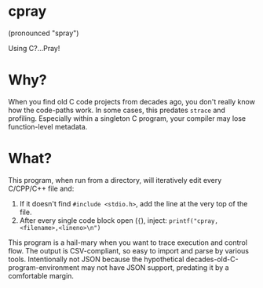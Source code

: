 # cpray
(pronounced "spray")

Using C?...Pray! 

# Why?

When you find old C code projects from decades ago, you don't really know how the code-paths work. In some cases, this predates `strace` and profiling. Especially within a singleton C program, your compiler may lose function-level metadata.

# What?

This program, when run from a directory, will iteratively edit every C/CPP/C++ file and:
1. If it doesn't find `#include <stdio.h>`, add the line at the very top of the file.
2. After every single code block open (`{`), inject: `printf("cpray,<filename>,<lineno>\n")`

This program is a hail-mary when you want to trace execution and control flow. The output is CSV-compliant, so easy to import and parse by various tools. Intentionally not JSON because the hypothetical decades-old-C-program-environment may not have JSON support, predating it by a comfortable margin.
